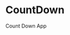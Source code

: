 # CountDown
 Count Down App
     
            
                                                           
                                                                            
                                                                        
                                                                   
                                                      
                                     
                      
                   
    
 
   
